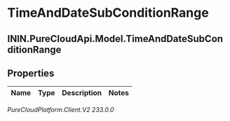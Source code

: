# TimeAndDateSubConditionRange

## ININ.PureCloudApi.Model.TimeAndDateSubConditionRange

## Properties

|Name | Type | Description | Notes|
|------------ | ------------- | ------------- | -------------|



_PureCloudPlatform.Client.V2 233.0.0_
